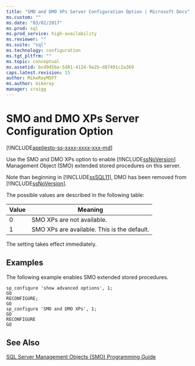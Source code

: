 ```yaml
---
title: "SMO and DMO XPs Server Configuration Option | Microsoft Docs"
ms.custom: ""
ms.date: "03/02/2017"
ms.prod: sql
ms.prod_service: high-availability
ms.reviewer: ""
ms.suite: "sql"
ms.technology: configuration
ms.tgt_pltfrm: ""
ms.topic: conceptual
ms.assetid: bcd945ba-5d81-4124-9a2b-d87491c2a369
caps.latest.revision: 15
author: MikeRayMSFT
ms.author: mikeray
manager: craigg
---
```

# SMO and DMO XPs Server Configuration Option
[!INCLUDE[appliesto-ss-xxxx-xxxx-xxx-md](../../includes/appliesto-ss-xxxx-xxxx-xxx-md.md)]

  Use the SMO and DMO XPs option to enable [!INCLUDE[ssNoVersion](../../includes/ssnoversion-md.md)] Management Object (SMO) extended stored procedures on this server.  
  
 Note than beginning in [!INCLUDE[ssSQL11](../../includes/sssql11-md.md)], DMO has been removed from [!INCLUDE[ssNoVersion](../../includes/ssnoversion-md.md)].  
  
 The possible values are described in the following table:  
  
|Value|Meaning|  
|-----------|-------------|  
|0|SMO XPs are not available.|  
|1|SMO XPs are available. This is the default.|  
  
 The setting takes effect immediately.  
  
## Examples  
 The following example enables SMO extended stored procedures.  
  
```  
sp_configure 'show advanced options', 1;  
GO  
RECONFIGURE;  
GO  
sp_configure 'SMO and DMO XPs', 1;  
GO  
RECONFIGURE  
GO  
```  
  
## See Also  
 [SQL Server Management Objects &#40;SMO&#41; Programming Guide](../../relational-databases/server-management-objects-smo/sql-server-management-objects-smo-programming-guide.md)  
  
  
